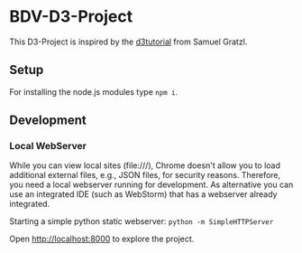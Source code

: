 # BDV-D3-Project

This D3-Project is inspired by the [d3tutorial](https://github.com/sgratzl/d3tutorial) from Samuel Gratzl.

## Setup

For installing the node.js modules type `npm i`.

## Development

### Local WebServer

While you can view local sites (file:///), Chrome doesn't allow you to load additional external files, e.g., JSON files, for security reasons. Therefore, you need a local webserver running for development. As alternative you can use an integrated IDE (such as WebStorm) that has a webserver already integrated.

Starting a simple python static webserver: `python -m SimpleHTTPServer`

Open [http://localhost:8000](http://localhost:8000) to explore the project.
